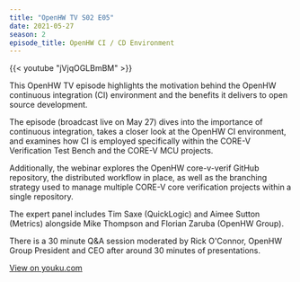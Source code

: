 ```yaml
---
title: "OpenHW TV S02 E05"
date: 2021-05-27
season: 2
episode_title: OpenHW CI / CD Environment
---
```


{{< youtube "jVjqOGLBmBM" >}}

This OpenHW TV episode highlights the motivation behind the OpenHW continuous integration (CI) environment and the benefits it delivers to open source development.

The episode (broadcast live on May 27) dives into the importance of continuous integration, takes a closer look at the OpenHW CI environment, and examines how CI is employed specifically within the CORE-V Verification Test Bench and the CORE-V MCU projects.

Additionally, the webinar explores the OpenHW core-v-verif GitHub repository, the distributed workflow in place, as well as the branching strategy used to manage multiple CORE-V core verification projects within a single repository.

The expert panel includes Tim Saxe (QuickLogic) and Aimee Sutton (Metrics) alongside Mike Thompson and Florian Zaruba (OpenHW Group).

There is a 30 minute Q&A session moderated by Rick O'Connor, OpenHW Group President and CEO after around 30 minutes of presentations.

[View on youku.com](https://v.youku.com/v_show/id_XNTE2MzMxMDYzMg==.html)
